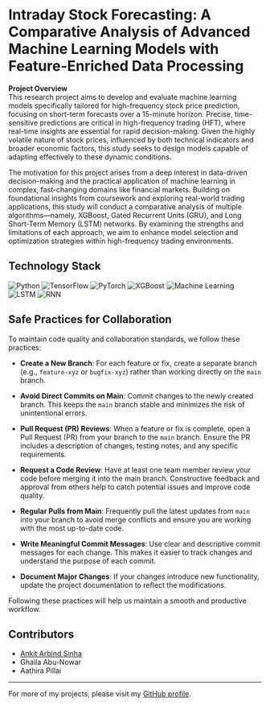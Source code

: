# Intraday Stock Forecasting: A Comparative Analysis of Advanced Machine Learning Models with Feature-Enriched Data Processing

**Project Overview**  
This research project aims to develop and evaluate machine learning models specifically tailored for high-frequency stock price prediction, focusing on short-term forecasts over a 15-minute horizon. Precise, time-sensitive predictions are critical in high-frequency trading (HFT), where real-time insights are essential for rapid decision-making. Given the highly volatile nature of stock prices, influenced by both technical indicators and broader economic factors, this study seeks to design models capable of adapting effectively to these dynamic conditions.

The motivation for this project arises from a deep interest in data-driven decision-making and the practical application of machine learning in complex, fast-changing domains like financial markets. Building on foundational insights from coursework and exploring real-world trading applications, this study will conduct a comparative analysis of multiple algorithms—namely, XGBoost, Gated Recurrent Units (GRU), and Long Short-Term Memory (LSTM) networks. By examining the strengths and limitations of each approach, we aim to enhance model selection and optimization strategies within high-frequency trading environments.

## Technology Stack  
![Python](https://img.shields.io/badge/Python-3776AB?style=for-the-badge&logo=python&logoColor=white)
![TensorFlow](https://img.shields.io/badge/TensorFlow-FF6F00?style=for-the-badge&logo=tensorflow&logoColor=white)
![PyTorch](https://img.shields.io/badge/PyTorch-EE4C2C?style=for-the-badge&logo=pytorch&logoColor=white)
![XGBoost](https://img.shields.io/badge/XGBoost-1F77B4?style=for-the-badge&logo=xgboost&logoColor=white)
![Machine Learning](https://img.shields.io/badge/Machine%20Learning-%231572B6.svg?style=for-the-badge&logo=apache-spark&logoColor=white)
![LSTM](https://img.shields.io/badge/LSTM%20Networks-4169E1?style=for-the-badge&logo=deep-learning&logoColor=white)
![RNN](https://img.shields.io/badge/RNN%20Networks-8A2BE2?style=for-the-badge&logo=neural&logoColor=white)

## Safe Practices for Collaboration  
To maintain code quality and collaboration standards, we follow these practices:

- **Create a New Branch**: For each feature or fix, create a separate branch (e.g., `feature-xyz` or `bugfix-xyz`) rather than working directly on the `main` branch.
  
- **Avoid Direct Commits on Main**: Commit changes to the newly created branch. This keeps the `main` branch stable and minimizes the risk of unintentional errors.

- **Pull Request (PR) Reviews**: When a feature or fix is complete, open a Pull Request (PR) from your branch to the `main` branch. Ensure the PR includes a description of changes, testing notes, and any specific requirements.

- **Request a Code Review**: Have at least one team member review your code before merging it into the main branch. Constructive feedback and approval from others help to catch potential issues and improve code quality.

- **Regular Pulls from Main**: Frequently pull the latest updates from `main` into your branch to avoid merge conflicts and ensure you are working with the most up-to-date code.

- **Write Meaningful Commit Messages**: Use clear and descriptive commit messages for each change. This makes it easier to track changes and understand the purpose of each commit.

- **Document Major Changes**: If your changes introduce new functionality, update the project documentation to reflect the modifications.

Following these practices will help us maintain a smooth and productive workflow.

## Contributors  
- [Ankit Arbind Sinha](https://github.com/Ank-22)
- Ghaila Abu-Nowar  
- Aathira Pillai  

---

For more of my projects, please visit my [GitHub profile](https://github.com/Ank-22).
